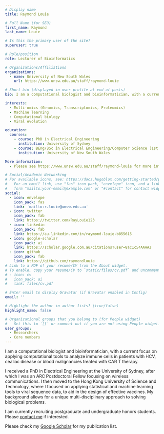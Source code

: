 ```yaml
---
# Display name
title: Raymond Louie

# Full Name (for SEO)
first_name: Raymond
last_name: Louie

# Is this the primary user of the site?
superuser: true

# Role/position
role: Lecturer of Bioinformatics

# Organizations/Affiliations
organizations:
  - name: University of New South Wales
    url: https://www.unsw.edu.au/staff/raymond-louie

# Short bio (displayed in user profile at end of posts)
bio: I am a computational biologist and bioinformatician, with a current focus on applying computational tools to analyze immune cells in patients with HCV, cealiac disease or blood malignancies treated with CAR T therapy. 

interests:
  - Multi-omics (Genomics, Transcriptomics, Proteomics)
  - Machine learning
  - Computational biology
  - Viral evolution 

education:
  courses:
    - course: PhD in Electrical Engineering
      institution: University of Sydney
    - course: BEng/BSc in Electrical Engineering/Computer Science (1st Class Honours)
      institution: University of New South Wales

More information:
  - Please see https://www.unsw.edu.au/staff/raymond-louie for more information on my publications, teaching and research interests.

# Social/Academic Networking
# For available icons, see: https://docs.hugoblox.com/getting-started/page-builder/#icons
#   For an email link, use "fas" icon pack, "envelope" icon, and a link in the
#   form "mailto:your-email@example.com" or "#contact" for contact widget.
social:
  - icon: envelope
    icon_pack: fas
    link: 'mailto:r.louie@unsw.edu.au'
  - icon: twitter
    icon_pack: fab
    link: https://twitter.com/RayLouie123
  - icon: linkedin
    icon_pack: fab
    link: https://au.linkedin.com/in/raymond-louie-b855615
  - icon: google-scholar
    icon_pack: ai
    link: https://scholar.google.com.au/citations?user=8ac1c54AAAAJ
  - icon: github
    icon_pack: fab
    link: https://github.com/raymondlouie
# Link to a PDF of your resume/CV from the About widget.
# To enable, copy your resume/CV to `static/files/cv.pdf` and uncomment the lines below.
# - icon: cv
#   icon_pack: ai
#   link: files/cv.pdf

# Enter email to display Gravatar (if Gravatar enabled in Config)
email: ''

# Highlight the author in author lists? (true/false)
highlight_name: false

# Organizational groups that you belong to (for People widget)
#   Set this to `[]` or comment out if you are not using People widget.
user_groups:
  - Researchers
  - Core members
---
```

 
I am a computational biologist and bioinformatician, with a current focus on applying computational tools to analyze immune cells in patients with HCV, cealiac disease or blood malignancies treated with CAR T therapy.

I received a PhD in Electrical Engineering at the University of Sydney, after which I was an ARC Postdoctoral Fellow focusing on wireless communications. I then moved to the Hong Kong University of Science and Technology, where I focused on applying statistical and machine learning tools to viral sequence data, to aid in the design of effective vaccines. My background allows for a unique multi-disciplinary approach to solving biological problems.

I am currently recruiting postgraduate and undergraduate honors students. Please [contact me](mailto:r.louie@unsw.edu.au) if interested.

Please check my [Google Scholar](https://scholar.google.com.au/citations?user=8ac1c54AAAAJ) for my publication list.
